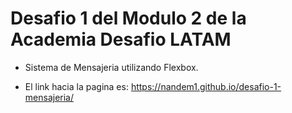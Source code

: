 # Desafio 1 del Modulo 2 de la Academia Desafio LATAM

* Sistema de Mensajeria utilizando Flexbox.

* El link hacia la pagina es: https://nandem1.github.io/desafio-1-mensajeria/
